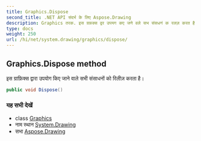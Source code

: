 ```yaml
---
title: Graphics.Dispose
second_title: .NET API संदर्भ के लिए Aspose.Drawing
description: Graphics तरक. इस ग्रफ़क्स द्वर उपयग कए जने वले सभ संसधनं क रलज़ करत है
type: docs
weight: 250
url: /hi/net/system.drawing/graphics/dispose/
---
```

## Graphics.Dispose method

इस ग्राफ़िक्स द्वारा उपयोग किए जाने वाले सभी संसाधनों को रिलीज़ करता है।

```csharp
public void Dispose()
```

### यह सभी देखें

* class [Graphics](../)
* नाम स्थान [System.Drawing](../../graphics/)
* सभा [Aspose.Drawing](../../../)


